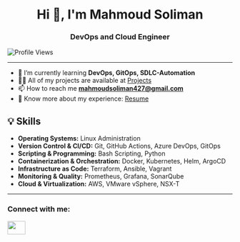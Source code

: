 <h1 align="center">Hi 👋, I'm Mahmoud Soliman</h1>
<h3 align="center">DevOps and Cloud Engineer</h3>

![Profile Views](https://hits.seeyoufarm.com/api/count/incr/badge.svg?url=https://github.com/mahmoudsoli&count_bg=%2379C83D&title_bg=%23555555&icon=github.svg&icon_color=%23FFFFFF&title=visitors&edge_flat=false)



---

- 🌱 I’m currently learning **DevOps, GitOps, SDLC-Automation**
- 👨‍💻 All of my projects are available at [Projects](https://github.com/mahmoudsoli?tab=repositories)
- 📫 How to reach me **mahmoudsoliman427@gmail.com**
- 📄 Know more about my experience: [Resume](./Mahmoud-Soliman-CV-DevOps.pdf)

## 💡 Skills
- **Operating Systems:** Linux Administration  
- **Version Control & CI/CD:** Git, GitHub Actions, Azure DevOps, GitOps  
- **Scripting & Programming:** Bash Scripting, Python  
- **Containerization & Orchestration:** Docker, Kubernetes, Helm, ArgoCD  
- **Infrastructure as Code:** Terraform, Ansible, Vagrant  
- **Monitoring & Quality:** Prometheus, Grafana, SonarQube  
- **Cloud & Virtualization:** AWS, VMware vSphere, NSX-T

---

<h3 align="left">Connect with me:</h3>
<p align="left">
  <a href="https://www.linkedin.com/in/mahmoud-soliman427/" target="blank">
    <img align="center" src="https://raw.githubusercontent.com/rahuldkjain/github-profile-readme-generator/master/src/images/icons/Social/linked-in-alt.svg" height="30" width="40" />
  </a>
</p>


